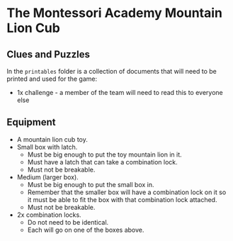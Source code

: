 # The Montessori Academy Mountain Lion Cub

## Clues and Puzzles

In the `printables` folder is a collection of documents that will need to be printed and used for the game:

- 1x challenge - a member of the team will need to read this to everyone else


## Equipment

- A mountain lion cub toy.
- Small box with latch.
  - Must be big enough to put the toy mountain lion in it.
  - Must have a latch that can take a combination lock.
  - Must not be breakable.
- Medium (larger box).
  - Must be big enough to put the small box in.
  - Remember that the smaller box will have a combination lock on it so it must be able to fit the box with that combination lock attached.
  - Must not be breakable.
- 2x combination locks.
  - Do not need to be identical.
  - Each will go on one of the boxes above.

